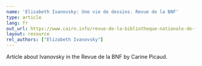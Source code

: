 ```yaml
---
name: 'Elisabeth Ivanovsky: Une vie de dessins. Revue de la BNF'
type: article
lang: fr
out_url: https://www.cairn.info/revue-de-la-bibliotheque-nationale-de-france-2016-2-page-139.htm
layout: resource
rel_authors: ["Elizabeth Ivanovsky"]
---
```

 Article about Ivanovsky in the Revue de la BNF by Carine Picaud.
